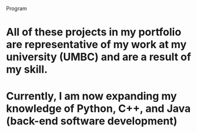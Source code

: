 Program
# All of these projects in my portfolio are representative of my work at my university (UMBC) and are a result of my skill.
# Currently, I am now expanding my knowledge of Python, C++, and Java (back-end software development)
